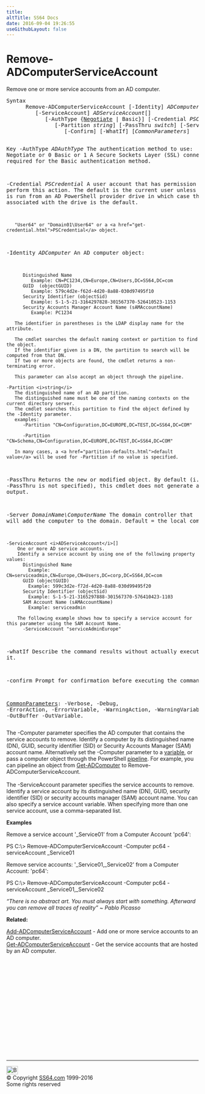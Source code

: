 ```yaml
---
title:
altTitle: SS64 Docs
date: 2016-09-04 19:26:55
useGithubLayout: false
---
```

<!-- #BeginLibraryItem "/Library/head_ps.lbi" --><!-- #EndLibraryItem --><h1>Remove-ADComputerServiceAccount</h1>
<p>Remove one or more service accounts from an AD computer.</p>
<pre>Syntax
      Remove-ADComputerServiceAccount [-Identity] <i>ADComputer</i>
         [-ServiceAccount] <i>ADServiceAccount</i>[]
            [-AuthType {<u>Negotiate</u> | Basic}] [-Credential <i>PSCredential</i>]
               [-Partition <i>string</i>] [-PassThru <i>switch</i>] [-Server <i>string</i>]
                  [-Confirm] [-WhatIf] [<i>CommonParameters</i>]

Key
   -AuthType <i>ADAuthType</i>
       The authentication method to use:
          Negotiate or 0
          Basic or 1
       A Secure Sockets Layer (SSL) connection is required for the Basic authentication method.

   -Credential <i>PSCredential</i>
       A user account that has permission to perform this action.
       The default is the current user unless the cmdlet is run from an AD PowerShell provider drive
       in which case the account associated with the drive is the default.

       "User64" or "Domain01\User64" or a <a href="get-credential.html">PSCredential</a> object.

   -Identity <i>ADComputer</i>
       An AD computer object:

          Distinguished Name
             Example: CN=PC1234,CN=Europe,CN=Users,DC=SS64,DC=com
          GUID  (objectGUID)
             Example: 579c4d2e-f62d-4d20-8a88-030d97495f10
          Security Identifier (objectSid)
             Example: S-1-5-21-3164297828-301567370-526410523-1153
          Security Accounts Manager Account Name (sAMAccountName)
             Example: PC1234

       The identifier in parentheses is the LDAP display name for the attribute.

       The cmdlet searches the default naming context or partition to find the object.
       If the identifier given is a DN, the partition to search will be computed from that DN.
       If two or more objects are found, the cmdlet returns a non-terminating error.

       This parameter can also accept an object through the pipeline.
 
    -Partition <i>string</i>
       The distinguished name of an AD partition.
       The distinguished name must be one of the naming contexts on the current directory server.
       The cmdlet searches this partition to find the object defined by the -Identity parameter.
       examples:
          -Partition "CN=Configuration,DC=EUROPE,DC=TEST,DC=SS64,DC=COM"

          -Partition "CN=Schema,CN=Configuration,DC=EUROPE,DC=TEST,DC=SS64,DC=COM"

       In many cases, a <a href="partition-defaults.html">default value</a> will be used for -Partition if no value is specified.

   -PassThru
       Returns the new or modified object.
       By default (i.e. if -PassThru is not specified), this cmdlet does not generate any output.

   -Server <i>DomainName\ComputerName</i>
       The domain controller that will add the computer to the domain.
       Default = the local computer.

    -ServiceAccount <i>ADServiceAccount</i>[]
        One or more AD service accounts. 
        Identify a service account by using one of the following property values:
          Distinguished Name
            Example: CN=serviceadmin,CN=Europe,CN=Users,DC=corp,DC=SS64,DC=com
          GUID (objectGUID)
            Example: 599c3d2e-f72d-4d20-8a88-030d99495f20
          Security Identifier (objectSid) 
            Example: S-1-5-21-3165297888-301567370-576410423-1103
          SAM Account Name (sAMAccountName)
            Example: serviceadmin

        The following example shows how to specify a service account for this parameter using the SAM Account Name.
          -ServiceAccount "serviceAdminEurope"

   -whatIf
       Describe the command results without actually executing it.

   -confirm
       Prompt for confirmation before executing the command.

   <a href="common.html">CommonParameters</a>:
       -Verbose, -Debug, -ErrorAction, -ErrorVariable, -WarningAction, -WarningVariable,
       -OutBuffer -OutVariable.</pre>
<p>The <span class="code">-Computer</span> parameter specifies the AD computer that contains the service accounts to remove. Identify a computer by its distinguished name (DN), GUID, security identifier (SID) or Security Accounts Manager 
(SAM) account name. Alternatively set the -Computer parameter to a <a href="syntax-variables.html">variable</a>, or pass a computer object through the PowerShell <a href="syntax-pipeline.html">pipeline</a>. For example, you can pipeline an object from <a href="get-adcomputer.html">Get-ADComputer</a>  to Remove-ADComputerServiceAccount. <br>
<br>
The <span class="code">-ServiceAccount</span> parameter specifies the service accounts to remove. Identify a service account by its distinguished name (DN), GUID, security identifier (SID) or security accounts manager (SAM) account name. You can also specify a service account  variable. When specifying more than one service account, use a comma-separated list.</p>
<p><b>Examples</b></p>
<p>Remove a service account '_Service01' from a Computer Account 'pc64':</p>
<p class="code">PS C:\&gt; Remove-ADComputerServiceAccount -Computer pc64 -serviceAccount _Service01</p>
<p>Remove service accounts: '_Service01,_Service02' from a Computer Account:   'pc64':</p>
<p class="code">PS C:\&gt; Remove-ADComputerServiceAccount  -Computer pc64 -serviceAccount _Service01,_Service02</p>
<p class="quote"><i>“There is no abstract art. You must always start with something. Afterward you can remove all traces of reality” ~ Pablo Picasso</i></p>
<p><b>Related:</b></p>
<p><a href="add-adcomputerserviceaccount.html">Add-ADComputerServiceAccount</a> - Add one or more service accounts to an AD computer.<br>  
<a href="get-adcomputerserviceaccount.html">Get-ADComputerServiceAccount</a>  - Get the service accounts that are hosted by an AD computer.</p><!-- #BeginLibraryItem "/Library/foot_ps.lbi" --><p>
<!-- PowerShell300 -->
<ins class="adsbygoogle" style="display:inline-block;width:300px;height:250px" data-ad-client="ca-pub-6140977852749469" data-ad-slot="6253539900"></ins>
<script>
(adsbygoogle = window.adsbygoogle || []).push({});
</script></p>
<hr>
<div id="bl" class="footer"><a href="remove-adcomputerserviceaccount.html#"><img src="../images/top.png" width="30" height="22" alt="Back to the Top"></a></div>
<div id="br" class="footer, tagline">© Copyright <a href="http://ss64.com/">SS64.com</a> 1999-2016<br>
Some rights reserved</div><!-- #EndLibraryItem -->

